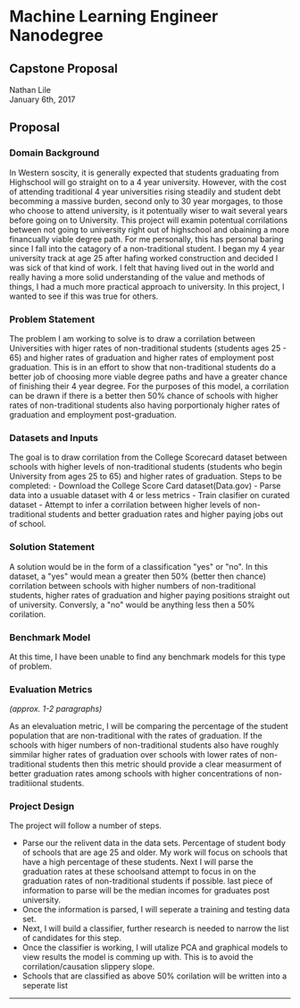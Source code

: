 # Machine Learning Engineer Nanodegree
## Capstone Proposal
Nathan Lile  
January 6th, 2017

## Proposal

### Domain Background

In Western soscity, it is generally expected that students graduating from Highschool will go straight on to a 4 year university. However, with the cost of attending traditional 4 year universities rising steadily and student debt becomming a massive burden, second only to 30 year morgages, to those who choose to attend university, is it potentually wiser to wait several years before going on to University. This project will examin potentual corrilations between not going to university right out of highschool and obaining a more financually viable degree path. For me personally, this has personal baring since I fall into the catagory of a non-traditional student. I began my 4 year university track at age 25 after hafing worked construction and decided I was sick of that kind of work. I felt that having lived out in the world and really having a more solid understanding of the value and methods of things, I had a much more practical approach to university. In this project, I wanted to see if this was true for others.

### Problem Statement

The problem I am working to solve is to draw a corrilation between Universities with higer rates of non-traditional students (students ages 25 - 65) and higher rates of graduation and higher rates of employment post graduation. This is in an effort to show that non-traditional students do a better job of choosing more viable degree paths and have a greater chance of finishing their 4 year degree. For the purposes of this model, a corrilation can be drawn if there is a better then 50% chance of schools with higher rates of non-traditional students also having porportionaly higher rates of graduation and employment post-graduation. 

### Datasets and Inputs

The goal is to draw  corrilation from the College Scorecard dataset between schools with higher levels of non-traditional students (students who begin University from ages 25 to 65) and higher rates of graduation.
Steps to be completed:
	- Download the College Score Card dataset(Data.gov)
	- Parse data into a usuable dataset with 4 or less metrics
	- Train clasifier on curated dataset
	- Attempt to infer a corrilation between higher levels of non-traditional students and better graduation rates and higher paying jobs out of school.

### Solution Statement

A solution would be in the form of a classification "yes" or "no". In this dataset, a "yes" would mean a greater then 50% (better then chance) corrilation between schools with higher numbers of non-traditional students, higher rates of graduation and higher paying positions straight out of university. Conversly, a "no" would be anything less then a 50% corilation.


### Benchmark Model


At this time, I have been unable to find any benchmark models for this type of problem.

### Evaluation Metrics
_(approx. 1-2 paragraphs)_

As an elevaluation metric, I will be comparing the percentage of the student population that are non-traditional with the rates of graduation. If the schools with higer numbers of non-traditional students also have roughly simmilar higher rates of graduation over schools with lower rates of non-traditional students then this metric should provide a clear measurment of better graduation rates among schools with higher concentrations of non-traditiional students.

### Project Design


The project will follow a number of steps.
- Parse our the relivent data in the data sets. Percentage of student body of schools that are age 25 and older. My work will focus on schools that have a high percentage of these students. Next I will parse the graduation rates at these schoolsand attempt to focus in on the graduation rates of non-traditional students if possible. last piece of information to parse will be the median incomes for graduates post university.
- Once the information is parsed, I will seperate a training and testing data set.
- Next, I will build a classifier, further research is needed to narrow the list of candidates for this step.
- Once the classifier is working, I will utalize PCA and graphical models to view results the model is comming up with. This is to avoid the corrilation/causation slippery slope.
- Schools that are classified as above 50% corilation will be written into a seperate list

-----------
